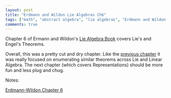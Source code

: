 ```yaml
---
layout: post
title: "Erdmann and Wildon Lie Algebras Ch6"
tags: ["math", "abstract algebra", "lie algebras", "Erdmann and Wildon Lie Algebras"]
comments: true
---
```


Chapter 6 of Ermann and Wildon's [Lie Algebra Book](https://www.springer.com/us/book/9781846280405) covers Lie's and Engel's Theorems. 

Overall, this was a pretty cut and dry chapter. Like the [previous chapter](../07_27_18/) it was really focused on enumerating similar theorems across Lie and Linear Algebra. The next chapter (which covers Representations) should be more fun and less plug and chug.

Notes:

[Erdmann-Wildon Chapter 6](../pdfs/Erdmann_Wildon_Lie/Erdmann_Wildon_Lie_Algebras_Ch_6.pdf)